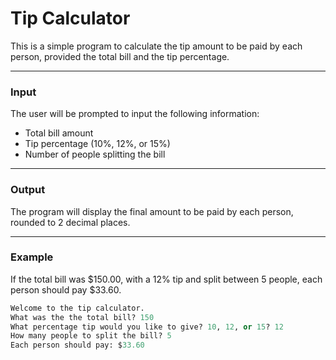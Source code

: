 # Tip Calculator

This is a simple program to calculate the tip amount to be paid by each person, provided the total bill and the tip percentage.

***

### Input

The user will be prompted to input the following information:
- Total bill amount
- Tip percentage (10%, 12%, or 15%)
- Number of people splitting the bill

****
### Output

The program will display the final amount to be paid by each person, rounded to 2 decimal places.

***

### Example

If the total bill was $150.00, with a 12% tip and split between 5 people, each person should pay $33.60. 

```python
Welcome to the tip calculator.
What was the the total bill? 150
What percentage tip would you like to give? 10, 12, or 15? 12
How many people to split the bill? 5
Each person should pay: $33.60
